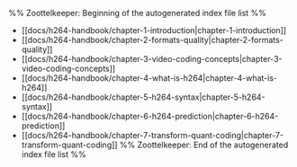 %% Zoottelkeeper: Beginning of the autogenerated index file list  %%
-  [[docs/h264-handbook/chapter-1-introduction|chapter-1-introduction]]
-  [[docs/h264-handbook/chapter-2-formats-quality|chapter-2-formats-quality]]
-  [[docs/h264-handbook/chapter-3-video-coding-concepts|chapter-3-video-coding-concepts]]
-  [[docs/h264-handbook/chapter-4-what-is-h264|chapter-4-what-is-h264]]
-  [[docs/h264-handbook/chapter-5-h264-syntax|chapter-5-h264-syntax]]
-  [[docs/h264-handbook/chapter-6-h264-prediction|chapter-6-h264-prediction]]
-  [[docs/h264-handbook/chapter-7-transform-quant-coding|chapter-7-transform-quant-coding]]
%% Zoottelkeeper: End of the autogenerated index file list  %%
